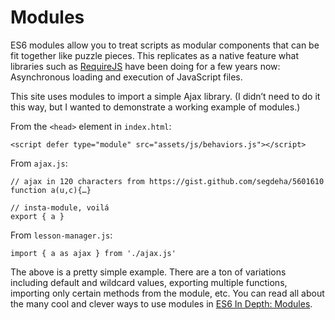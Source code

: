 # Modules

ES6 modules allow you to treat scripts as modular components that can be fit together like puzzle pieces. This replicates as a native feature what libraries such as [RequireJS](http://requirejs.org/) have been doing for a few years now: Asynchronous loading and execution of JavaScript files.

This site uses modules to import a simple Ajax library. (I didn’t need to do it this way, but I wanted to demonstrate a working example of modules.)

From the `<head>` element in `index.html`:

    <script defer type="module" src="assets/js/behaviors.js"></script>

From `ajax.js`:

    // ajax in 120 characters from https://gist.github.com/segdeha/5601610
    function a(u,c){…}

    // insta-module, voilá
    export { a }

From `lesson-manager.js`:

    import { a as ajax } from './ajax.js'

The above is a pretty simple example. There are a ton of variations including default and wildcard values, exporting multiple functions, importing only certain methods from the module, etc. You can read all about the many cool and clever ways to use modules in [ES6 In Depth: Modules](https://hacks.mozilla.org/2015/08/es6-in-depth-modules/).
